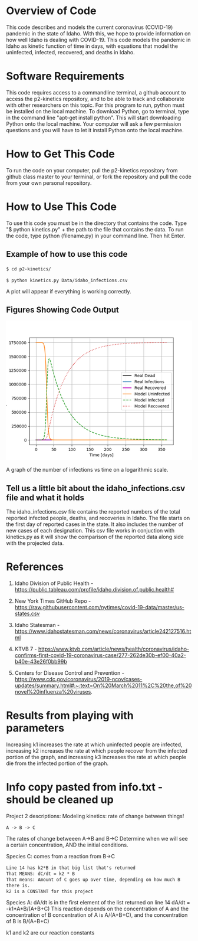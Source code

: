 # Overview of Code
This code describes and models the current coronavirus (COVID-19) pandemic in the state of Idaho. With this, we hope to provide information on how well Idaho is dealing with COVID-19. This code models the pandemic in Idaho as kinetic function of time in days, with equations that model the uninfected, infected, recovered, and deaths in Idaho.

# Software Requirements
This code requires access to a commandline terminal, a github account to access the p2-kinetics repository, and to be able to track and collaborate with other researchers on this topic. For this program to run, python must be installed on the local machine. To download Python, go to terminal, type in the command line "apt-get install python". This will start downloading Python onto the local machine. Your computer will ask a few permission questions and you will have to let it install Python onto the local machine.

# How to Get This Code
To run the code on your computer, pull the p2-kinetics repository from github class master to your terminal, or fork the repository and pull the code from your own personal repository. 

# How to Use This Code

To use this code you must be in the directory that contains the code. Type "$ python kinetics.py" + the path to the file that contains the data. To run the code, type python (filename.py) in your command line. Then hit Enter.


## Example of how to use this code
`$ cd p2-kinetics/`

`$ python kinetics.py Data/idaho_infections.csv`

A plot will appear if everything is working correctly.

## Figures Showing Code Output
![infections vs time](infections.png)

A graph of the number of infections vs time on a logarithmic scale. 

## Tell us a little bit about the idaho_infections.csv file and what it holds
The idaho_infections.csv file contains the reported numbers of the total reported infected people, deaths, and recoveries in Idaho. The file starts on the first day of reported cases in the state. It also includes the number of new cases of each designation. This csv file works in conjuction with kinetics.py as it will show the comparison of the reported data along side with the projected data.


# References
1. Idaho Division of Public Health - https://public.tableau.com/profile/idaho.division.of.public.health#

1. New York Times GitHub Repo -  https://raw.githubusercontent.com/nytimes/covid-19-data/master/us-states.csv

1. Idaho Statesman - https://www.idahostatesman.com/news/coronavirus/article242127516.html

1. KTVB 7 - https://www.ktvb.com/article/news/health/coronavirus/idaho-confirms-first-covid-19-coronavirus-case/277-262de30b-ef00-40a2-b40e-43e26f0bb99b

1. Centers for Disease Control and Prevention - https://www.cdc.gov/coronavirus/2019-ncov/cases-updates/summary.html#:~:text=On%20March%2011%2C%20the,of%20novel%20influenza%20viruses.


# Results from playing with parameters
Increasing k1 increases the rate at which uninfected people are infected, increasing k2 increases the rate at which people recover from the infected portion of the graph, and increasing k3 increases the rate at which people die from the infected portion of the graph.

# Info copy pasted from info.txt - should be cleaned up
Project 2 descriptions:
    Modeling kinetics: rate of change between things!
    
    A -> B -> C
    
The rates of change betweeen A->B and B->C Determine when we will see a certain concentration, AND the initial conditions. 

Species C:
    comes from a reaction from B->C
    
    Line 14 has k2*B in that big list that's returned
    That MEANS: dC/dt = k2 * B
    That means: Amount of C goes up over time, depending on how much B there is.
    k2 is a CONSTANT for this project
    
Species A: 
    dA/dt is in the first element of the list returned on line 14
    dA/dt = -k1\*A*B/(A+B+C)
This reaction depends on the concentration of A and the concentration of B
concentration of A is A/(A+B+C), and the concentration of B is B/(A+B+C)

k1 and k2 are our reaction constants
